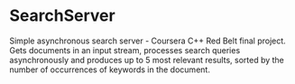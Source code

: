 # SearchServer
Simple asynchronous search server - Coursera C++ Red Belt final project.
Gets documents in an input stream, processes search queries asynchronously and produces up to 5 most relevant results, sorted by the number of occurrences of keywords in the document.
